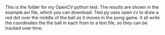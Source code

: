 This is the folder for my OpenCV python test. The results are shown in the example.avi file, which you can download. Test.py uses open cv to draw a red dot over the middle of the ball as it moves in the pong game. It all write the coordinates the the ball in each from to a text file, so they can be tracked over time. 
